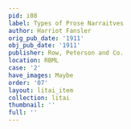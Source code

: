 ```yaml
---
pid: i08
label: Types of Prose Narraitves
author: Harriot Fansler
orig_pub_date: '1911'
obj_pub_date: '1911'
publisher: Row, Peterson and Co.
location: RBML
case: '2'
have_images: Maybe
order: '07'
layout: litai_item
collection: litai
thumbnail: ''
full: ''
---
```


